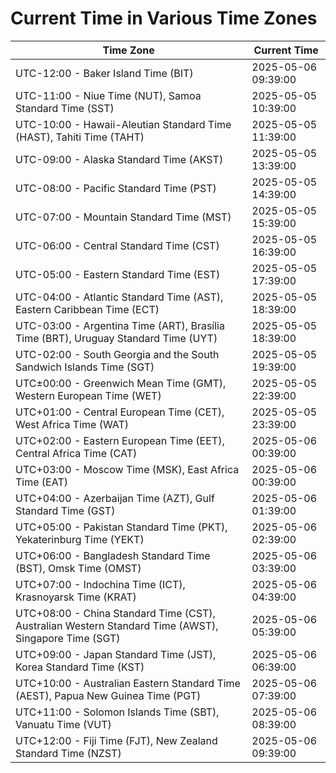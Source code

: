 # Current Time in Various Time Zones

| Time Zone | Current Time |
|-----------|--------------|
| UTC-12:00 - Baker Island Time (BIT) | 2025-05-06 09:39:00 |
| UTC-11:00 - Niue Time (NUT), Samoa Standard Time (SST) | 2025-05-05 10:39:00 |
| UTC-10:00 - Hawaii-Aleutian Standard Time (HAST), Tahiti Time (TAHT) | 2025-05-05 11:39:00 |
| UTC-09:00 - Alaska Standard Time (AKST) | 2025-05-05 13:39:00 |
| UTC-08:00 - Pacific Standard Time (PST) | 2025-05-05 14:39:00 |
| UTC-07:00 - Mountain Standard Time (MST) | 2025-05-05 15:39:00 |
| UTC-06:00 - Central Standard Time (CST) | 2025-05-05 16:39:00 |
| UTC-05:00 - Eastern Standard Time (EST) | 2025-05-05 17:39:00 |
| UTC-04:00 - Atlantic Standard Time (AST), Eastern Caribbean Time (ECT) | 2025-05-05 18:39:00 |
| UTC-03:00 - Argentina Time (ART), Brasília Time (BRT), Uruguay Standard Time (UYT) | 2025-05-05 18:39:00 |
| UTC-02:00 - South Georgia and the South Sandwich Islands Time (SGT) | 2025-05-05 19:39:00 |
| UTC±00:00 - Greenwich Mean Time (GMT), Western European Time (WET) | 2025-05-05 22:39:00 |
| UTC+01:00 - Central European Time (CET), West Africa Time (WAT) | 2025-05-05 23:39:00 |
| UTC+02:00 - Eastern European Time (EET), Central Africa Time (CAT) | 2025-05-06 00:39:00 |
| UTC+03:00 - Moscow Time (MSK), East Africa Time (EAT) | 2025-05-06 00:39:00 |
| UTC+04:00 - Azerbaijan Time (AZT), Gulf Standard Time (GST) | 2025-05-06 01:39:00 |
| UTC+05:00 - Pakistan Standard Time (PKT), Yekaterinburg Time (YEKT) | 2025-05-06 02:39:00 |
| UTC+06:00 - Bangladesh Standard Time (BST), Omsk Time (OMST) | 2025-05-06 03:39:00 |
| UTC+07:00 - Indochina Time (ICT), Krasnoyarsk Time (KRAT) | 2025-05-06 04:39:00 |
| UTC+08:00 - China Standard Time (CST), Australian Western Standard Time (AWST), Singapore Time (SGT) | 2025-05-06 05:39:00 |
| UTC+09:00 - Japan Standard Time (JST), Korea Standard Time (KST) | 2025-05-06 06:39:00 |
| UTC+10:00 - Australian Eastern Standard Time (AEST), Papua New Guinea Time (PGT) | 2025-05-06 07:39:00 |
| UTC+11:00 - Solomon Islands Time (SBT), Vanuatu Time (VUT) | 2025-05-06 08:39:00 |
| UTC+12:00 - Fiji Time (FJT), New Zealand Standard Time (NZST) | 2025-05-06 09:39:00 |
